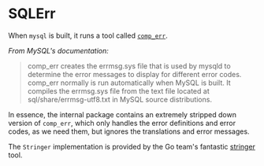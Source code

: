 # SQLErr

When `mysql` is built, it runs a tool called [`comp_err`](https://dev.mysql.com/doc/refman/5.7/en/comp-err.html).

*From MySQL's documentation:*

> comp_err creates the errmsg.sys file that is used by mysqld to determine the error messages to display for different error codes. comp_err normally is run automatically when MySQL is built. It compiles the errmsg.sys file from the text file located at sql/share/errmsg-utf8.txt in MySQL source distributions.

In essence, the internal package contains an extremely stripped down version of `comp_err`, which only handles the error definitions and error codes, as we need them, but ignores the translations and error messages.

The `Stringer` implementation is provided by the Go team's fantastic [stringer](https://godoc.org/golang.org/x/tools/cmd/stringer) tool.